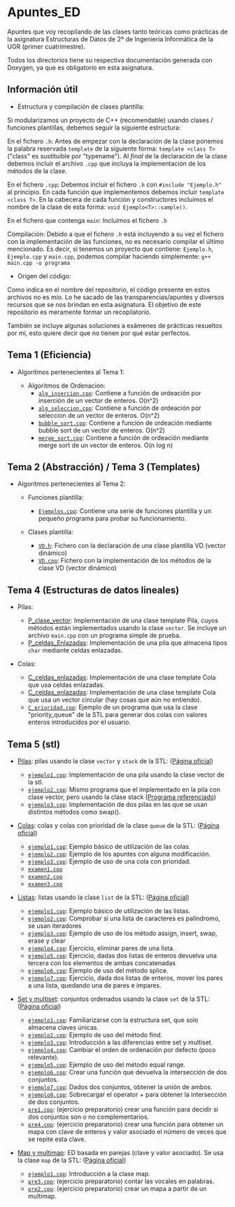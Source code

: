 # Apuntes_ED

Apuntes que voy recopilando de las clases tanto teóricas como prácticas de la asignatura Estructuras de Datos
de 2º de Ingeniería Informática de la UGR (primer cuatrimestre).  
  
Todos los directorios tiene su respectiva documentación generada con Doxygen, ya que es obligatorio en esta asignatura.

## Información útil

- Estructura y compilación de clases plantilla:  
  
Si modularizamos un proyecto de C++ (recomendable) usando clases / funciones plantillas, debemos seguir la siguiente estructura:

En el fichero `.h`: Antes de empezar con la declaración de la clase ponemos la palabra reservada `template` de la siguiente forma: `template <class T>` ("class" es sustituible por "typename"). Al _final_ de la declaración de la clase debemos incluir el archivo `.cpp` que incluya la implementación de los métodos de la clase.  

En el fichero `.cpp`: Debemos incluir el fichero `.h` con `#include "Ejemplo.h"` al principio. En cada función que implementemos debemos incluir `template <class T>`. En la cabecera de cada función y constructores incluimos el nombre de la clase de esta forma: `void Ejemplo<T>::sample()`.  

En el fichero que contenga `main`: Incluimos el fichero `.h`  

Compilación: Debido a que el fichero `.h` está incluyendo a su vez el fichero con la implementación de las funciones, no es necesario compilar el último mencionado. Es decir, si tenemos un proyecto que contiene: `Ejemplo.h`, `Ejemplo.cpp` y `main.cpp`, podemos compilar haciendo simplemente: `g++ main.cpp -o programa`

- Origen del código:

Como indica en el nombre del repositorio, el código presente en estos archivos no es mío. Lo he sacado de las transparencias/apuntes y diversos recursos que se nos brindan en esta asignatura. El objetivo de este repositorio es meramente formar un recopilatorio.  

También se incluye algunas soluciones a exámenes de prácticas resueltos por mí, esto quiere decir que no tienen por qué estar perfectos.

## Tema 1 (Eficiencia)

- Algoritmos pertenecientes al Tema 1:  

	- Algoritmos de Ordenacion:
		- [`alg_insercion.cpp`](Algoritmos_Ordenacion/alg_insercion.cpp): Contiene a función de ordeación por inserción de un vector de enteros. O(n^2)
		- [`alg_seleccion.cpp`](Algoritmos_Ordenacion/alg_seleccion.cpp): Contiene a función de ordeación por seleccion de un vector de enteros. O(n^2)
		- [`bubble_sort.cpp`](Algoritmos_Ordenacion/bubble_sort.cpp): Contiene a función de ordeación mediante bubble sort de un vector de enteros. O(n^2)
		- [`merge_sort.cpp`](Algoritmos_Ordenacion/merge_sort.cpp): Contiene a función de ordeación mediante merge sort de un vector de enteros. O(n log n)

## Tema 2 (Abstracción) / Tema 3 (Templates)

- Algoritmos pertenecientes al Tema 2:  

	- Funciones plantilla:
		- [`Ejemplos.cpp`](Funciones_Plantilla/Ejemplos.cpp): Contiene una serie de funciones plantilla y un pequeño programa para probar su funcionamiento.  

	- Clases plantilla: 
		- [`VD.h`](Clases_Plantilla/VD.h): Fichero con la declaración de una clase plantilla VD (vector dinámico) 
		- [`VD.cpp`](Clases_Plantilla/VD.cpp): Fichero con la implementación de los métodos de la clase VD (vector dinámico)

## Tema 4 (Estructuras de datos lineales)

- Pilas:  

	- [P_clase_vector](Estructuras_Datos_Lineales/Pilas/P_clase_vector): Implementación de una clase template Pila, cuyos métodos están implementados usando la clase `vector`. Se incluye un archivo `main.cpp` con un programa simple de prueba.
	- [P_celdas_Enlazadas](Estructuras_Datos_Lineales/Pilas/P_celdas_Enlazadas): Implementación de una pila que almacena tipos `char` mediante celdas enlazadas.

- Colas:  

	- [C_celdas_enlazadas](Estructuras_Datos_Lineales/Colas/P_celdas_enlazadas): Implementación de una clase template Cola que usa celdas enlazadas.
	- [C_celdas_enlazadas](Estructuras_Datos_Lineales/Colas/P_celdas_enlazadas): Implementación de una clase template Cola que usa un vector circular (hay cosas que aún no entiendo).
	- [`C_prioridad.cpp`](Estructuras_Datos_Lineales/Colas/C_prioridad/C_prioridad.cpp): Ejemplo de un programa que usa la clase "priority_queue" de la STL para generar dos colas con valores enteros introducidos por el usuario.

## Tema 5 (stl)

- [Pilas](stl/Pilas): pilas usando la clase `vector` y `stack` de la STL: ([Página oficial](https://cplusplus.com/reference/stack/stack/?kw=stack))
	- [`ejemplo1.cpp`](stl/Pilas/ejemplo1.cpp): Implementación de una pila usando la clase vector de la stl.  
	- [`ejemplo2.cpp`](stl/Pilas/ejemplo1.cpp): Mismo programa que el implementado en la pila con clase vector, pero usando la clase stack ([Programa referenciado](Estructuras_Datos_Lineales/Pilas/P_clase_vector/main.cpp)) 
	- [`ejemplo3.cpp`](stl/Pilas/ejemplo1.cpp): Implementación de dos pilas en las que se usan distintos métodos como swap().

- [Colas](stl/Colas): colas y colas con prioridad de la clase `queue` de la STL: ([Página oficial](https://cplusplus.com/reference/queue/queue/?kw=queue))
	- [`ejemplo1.cpp`](stl/Colas/ejemplo1.cpp): Ejemplo básico de utilización de las colas.
	- [`ejemplo2.cpp`](stl/Colas/ejemplo2.cpp): Ejemplo de los apuntes con alguna modificación.
	- [`ejemplo3.cpp`](stl/Colas/ejemplo3.cpp): Ejemplo de uso de una cola con prioridad.
	- [`examen1.cpp`](stl/Colas/examen1.cpp)
	- [`examen2.cpp`](stl/Colas/examen2.cpp)
	- [`examen3.cpp`](stl/Colas/examen3.cpp)

- [Listas](stl/Listas): listas usando la clase `list` de la STL: ([Página oficial](https://cplusplus.com/reference/list/list/?kw=list))
	- [`ejemplo1.cpp`](stl/Listas/ejemplo1.cpp): Ejemplo básico de utilización de las listas.
	- [`ejemplo2.cpp`](stl/Listas/ejemplo2.cpp): Comprobar si una lista de caracteres es palíndromo, se usan iteradores
	- [`ejemplo3.cpp`](stl/Listas/ejemplo3.cpp): Ejemplo de uso de los método assign, insert, swap, erase y clear
	- [`ejemplo4.cpp`](stl/Listas/ejemplo4.cpp): Ejercicio, eliminar pares de una lista.
	- [`ejemplo5.cpp`](stl/Listas/ejemplo5.cpp): Ejercicio, dadas dos listas de enteros devuelva una tercera con los elementos de ambas concatenadas
	- [`ejemplo6.cpp`](stl/Listas/ejemplo6.cpp): Ejemplo de uso del método splice.
	- [`ejemplo7.cpp`](stl/Listas/ejemplo7.cpp): Ejercicio, dada dos listas de enteros, mover los pares a una lista, quedando una de pares e impares.

- [Set y multiset](stl/Set): conjuntos ordenados usando la clase `set` de la STL: ([Página oficial](https://cplusplus.com/reference/set/set/?kw=set))
	- [`ejemplo1.cpp`](stl/Set/ejemplo1.cpp): Familiarizarse con la estructura set, que solo almacena claves únicas.
	- [`ejemplo2.cpp`](stl/Set/ejemplo2.cpp): Ejemplo de uso del método find.
	- [`ejemplo3.cpp`](stl/Set/ejemplo3.cpp): Introducción a las diferencias entre set y multiset.
	- [`ejemplo4.cpp`](stl/Set/ejemplo4.cpp): Cambiar el orden de ordenación por defecto (poco relevante).
	- [`ejemplo5.cpp`](stl/Set/ejemplo5.cpp): Ejemplo de uso del método equal range.
	- [`ejemplo6.cpp`](stl/Set/ejemplo6.cpp): Crear una función que devuelva la intersección de dos conjuntos.
	- [`ejemplo7.cpp`](stl/Set/ejemplo7.cpp): Dados dos conjuntos, obtener la unión de ambos.
	- [`ejemplo8.cpp`](stl/Set/ejemplo8.cpp): Sobrecargar el operator + para obtener la intersección de dos conjuntos.
	- [`pre1.cpp`](stl/Set/pre1.cpp): (ejercicio preparatorio) crear una función para decidir si dos conjuntos son o no complementarios.
	- [`pre4.cpp`](stl/Set/pre4.cpp): (ejercicio preparatorio) crear una función para obtener un mapa con clave de enteros y valor asociado el número de veces que se repite esta clave.

- [Map y multimap](stl/Map): ED basada en parejas (clave y valor asociado). Se usa la clase `map` de la STL: ([Página oficial](https://cplusplus.com/reference/map/map/?kw=map))
	- [`ejemplo1.cpp`](stl/Set/ejemplo1.cpp): Introducción a la clase map.
	- [`pre3.cpp`](stl/Set/pre3.cpp): (ejercicio preparatorio) contar las vocales en palabras.
	- [`pre2.cpp`](stl/Set/pre2.cpp): (ejercicio preparatorio) crear un mapa a partir de un multimap.




